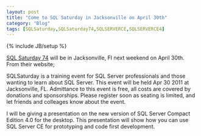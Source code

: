 ```yaml
---
layout: post
title: "Come to SQL Saturday in Jacksonville on April 30th"
category: "Blog"
tags: [SQLSaturday,SQLSaturday74,SQLSERVERCE,SQLSERVERCE4]
---
```

{% include JB/setup %}

[SQL Saturday 74](http://sqlsaturday.com/74/eventhome.aspx "SQL Saturday") will be in Jacksonville, Fl next weekend on April 30th. From their website;

<span id="ContentPlaceHolder1_lblFront" style="display: inline-block; width: 100%;">SQLSaturday is a training event for SQL Server professionals and those wanting to learn about SQL Server. This event will be held Apr 30 2011 at Jacksonville, FL. Admittance to this event is free, all costs are covered by donations and sponsorships. Please register soon as seating is limited, and let friends and colleages know about the event.</span>

<span style="display: inline-block; width: 100%;">I will be giving a presentation on the new version of SQL Server Compact Edition 4.0 for the desktop. This presentation will show how you can use SQL Server CE for prototyping and code first development.  
</span>